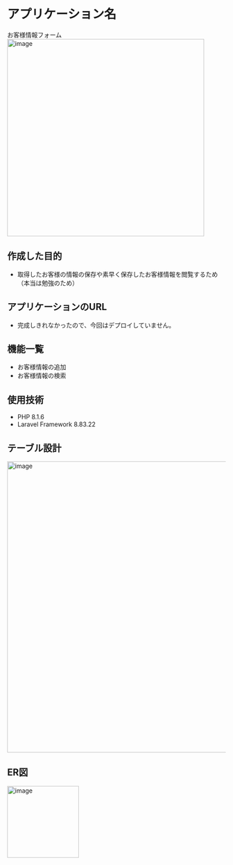# アプリケーション名
お客様情報フォーム
<img width="454" alt="image" src="https://user-images.githubusercontent.com/102932009/181388445-1a222b5e-ad1e-4090-a7b6-3a77f4d1acf7.png">

## 作成した目的
- 取得したお客様の情報の保存や素早く保存したお客様情報を閲覧するため
（本当は勉強のため）


## アプリケーションのURL

- 完成しきれなかったので、今回はデプロイしていません。

## 機能一覧
- お客様情報の追加
- お客様情報の検索

## 使用技術
- PHP 8.1.6
- Laravel Framework 8.83.22

## テーブル設計
<img width="670" alt="image" src="https://user-images.githubusercontent.com/102932009/181388982-1c017b88-7ad5-4961-8a2f-46a3f0372753.png">


## ER図
<img width="165" alt="image" src="https://user-images.githubusercontent.com/102932009/181388839-520daeb5-b20c-4f65-9918-35fd618e23c4.png">







